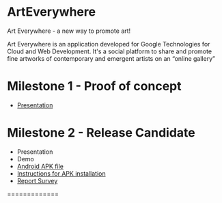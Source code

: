 ArtEverywhere
=============

Art Everywhere - a new way to promote art!

Art Everywhere is an application developed for Google Technologies for Cloud and Web Development. It's a social platform to share and promote fine artworks of contemporary and emergent artists on an “online gallery”

Milestone 1 - Proof of concept
==============
- [Presentation](https://drive.google.com/file/d/0B1qdoPYeXd80TldBM3NiNE40Q28/view?usp=sharing)

Milestone 2 - Release Candidate
==============
- Presentation
- Demo
- [Android APK file](https://drive.google.com/file/d/0B1qdoPYeXd80eGt5aENKTWJ6SHc/view?usp=sharing)
- [Instructions for APK installation](https://drive.google.com/file/d/0B1qdoPYeXd80RTRoZU5Yc0tEYUU/view?usp=sharing)
- [Report Survey](https://drive.google.com/file/d/0B1qdoPYeXd80Nnp3Q0UxMkFOMTg/view?usp=sharing)

=============
